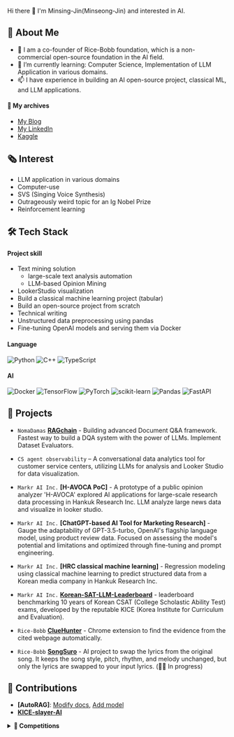 
Hi there 👋 I'm Minsing-Jin(Minseong-Jin) and interested in AI.

## 🚀 About Me

- 🍚 I am a co-founder of Rice-Bobb foundation, which is a non-commercial open-source foundation in the AI field.
- 🌱 I’m currently learning: Computer Science, Implementation of LLM Application in various domains.
- 📫 I have experience in building an AI open-source project, classical ML, and LLM applications.


#### 📒 My archives

- [My Blog](https://velog.io/@minsing-jin)
- [My LinkedIn](https://www.linkedin.com/in/minseong-jin-8b4423288/)
- [Kaggle](https://www.kaggle.com/minsingjinkinghee)

## 🗞️ Interest
- LLM application in various domains
- Computer-use
- SVS (Singing Voice Synthesis)
- Outrageously weird topic for an Ig Nobel Prize
- Reinforcement learning

## 🛠️ Tech Stack

#### Project skill
- Text mining solution
  - large-scale text analysis automation
  - LLM-based Opinion Mining
- LookerStudio visualization
- Build a classical machine learning project (tabular)
- Build an open-source project from scratch
- Technical writing
- Unstructured data preprocessing using pandas
- Fine-tuning OpenAI models and serving them via Docker

#### Language
![Python](https://img.shields.io/badge/Python-3776AB?style=flat&logo=python&logoColor=white) 
![C++](https://img.shields.io/badge/C++-00599C?style=flat&logo=c%2B%2B&logoColor=white)
![TypeScript](https://img.shields.io/badge/TypeScript-3178C6?style=flat&logo=typescript&logoColor=white)

#### AI
![Docker](https://img.shields.io/badge/Docker-2496ED?style=flat&logo=docker&logoColor=white)
![TensorFlow](https://img.shields.io/badge/TensorFlow-FF6F00?style=flat&logo=TensorFlow&logoColor=white)
![PyTorch](https://img.shields.io/badge/PyTorch-EE4C2C?style=flat&logo=PyTorch&logoColor=white)
![scikit-learn](https://img.shields.io/badge/scikit--learn-F7931E?style=flat&logo=scikit-learn&logoColor=white)
![Pandas](https://img.shields.io/badge/Pandas-150458?style=flat&logo=pandas&logoColor=white)
![FastAPI](https://img.shields.io/badge/FastAPI-009688?style=flat&logo=fastapi&logoColor=white)

## 💼 Projects
* `NomaDamas` **[RAGchain](https://github.com/NomaDamas/RAGchain)** - Building advanced Document Q&A framework. Fastest way to build a DQA system with the power of LLMs. Implement Dataset Evaluators.
  
* `CS agent observability` – A conversational data analytics tool for customer service centers, utilizing LLMs for analysis and Looker Studio for data visualization.

* `Markr AI Inc.` **[H-AVOCA PoC]** - A prototype of a public opinion analyzer 'H-AVOCA' explored AI applications for large-scale research data processing in Hankuk Research Inc. LLM analyze large news data and visualize in looker studio.

* `Markr AI Inc.` **[ChatGPT-based AI Tool for Marketing Research]** - Gauge the adaptability of GPT-3.5-turbo, OpenAI's flagship language model, using product review data. Focused on assessing the model's potential and limitations and optimized through fine-tuning and prompt engineering.

* `Markr AI Inc.` **[HRC classical machine learning]** - Regression modeling using classical machine learning to predict structured data from a Korean media company in Hankuk Research Inc.

* `Markr AI Inc.` **[Korean-SAT-LLM-Leaderboard](https://github.com/Marker-Inc-Korea/Korean-SAT-LLM-Leaderboard/blob/main/Korean_README.md)** -
leaderboard benchmarking 10 years of Korean CSAT (College Scholastic Ability Test) exams, developed by the reputable KICE (Korea Institute for Curriculum and Evaluation).

* `Rice-Bobb` **[ClueHunter](https://github.com/RiceBobb/ClueHunter-Perplexity)** - Chrome extension to find the evidence from the cited webpage automatically.
  
* `Rice-Bobb` **[SongSuro](https://github.com/NomaDamas/SongSuro)** - AI project to swap the lyrics from the original song. It keeps the song style, pitch, rhythm, and melody unchanged, but only the lyrics are swapped to your input lyrics. (🏃‍♀️ In progress)


## 🤾 Contributions
*  **[AutoRAG]**: [Modify docs](https://github.com/Marker-Inc-Korea/AutoRAG/issues/1094), [Add model](https://github.com/Marker-Inc-Korea/AutoRAG/issues/802)
*  **[KICE-slayer-AI](https://github.com/NomaDamas/KICE_slayer_AI_Korean/commit/47b310e7e1950cb89dd856f87d39398bc453d8ed)**



<details>
  <summary><b>🎀 Competitions</b></summary>
  <div markdown="1">
    <h3 id="challenged">Challenged</h3>
    <ul>
    <li><code>Dacon</code>  <strong><a href="https://dacon.io/competitions/official/235863/leaderboard">Job Care Recommendation Algoritm Competition</a></strong> 15/728 <a href="https://github.com/PCEO-AI-CLUB/JobCare--DACON">Code</a></li>
    <li><code>Dacon</code>  <strong><a href="https://dacon.io/competitions/official/235985/leaderboard">Jeju traffic prediction Competition</a></strong> 251/712 <a href="https://github.com/minsing-jin/Dacon_Jeju">Code</a></li>
    <li><code>Kaggle </code> <strong><a href="https://www.kaggle.com/competitions/pceo-ai-club1/leaderboard">PCEO AI Club competition - exam score prediction</a></strong> 1/7</li>
    <li><code>2021 KHU software festival </code> <strong><a href="https://swf.khu.ac.kr/swfest_dataAnalysis_2021/114">2021 KHU software festival pet preference prediction</a></strong> junior award</li>
    </ul>
</details>
